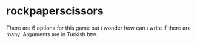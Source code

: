 # rockpaperscissors
There are 6 options for this game but ı wonder how can ı write if there are many. Arguments are in Turkish btw.
